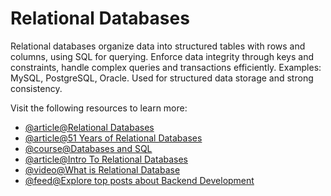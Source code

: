 # Relational Databases

Relational databases organize data into structured tables with rows and columns, using SQL for querying. Enforce data integrity through keys and constraints, handle complex queries and transactions efficiently. Examples: MySQL, PostgreSQL, Oracle. Used for structured data storage and strong consistency.

Visit the following resources to learn more:

- [@article@Relational Databases](https://www.ibm.com/cloud/learn/relational-databases)
- [@article@51 Years of Relational Databases](https://learnsql.com/blog/codd-article-databases/)
- [@course@Databases and SQL](https://www.edx.org/course/databases-5-sql)
- [@article@Intro To Relational Databases](https://www.udacity.com/course/intro-to-relational-databases--ud197)
- [@video@What is Relational Database](https://youtu.be/OqjJjpjDRLc)
- [@feed@Explore top posts about Backend Development](https://app.daily.dev/tags/backend?ref=roadmapsh)
